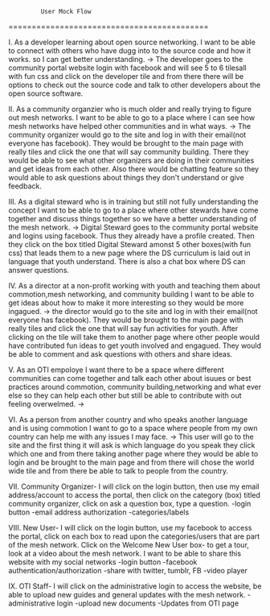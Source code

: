 			 User Mock Flow
===========================================

I. As a developer learning about open source networking. I want to be able to connect with others who have dugg into to the source code and how it works. so I can get better understanding.
	-> The developer goes to the community portal website login with facebook and will see 5 to 6 tilesall with fun css and click on the developer tile and from there there will be options to check out the source code and talk to other developers about the open source software.

II. As a community organzier who is much older and really trying to figure out mesh networks. I want to be able to go to a place where I can see how mesh networks have helped other communities and in what ways.
	-> The community organizer would go to the site and log in with their email(not everyone has facebook). They would be brought to the main page with really tiles and click the one that will say community building. There they would be able to see what other organizers are doing in their communities and get ideas from each other. Also there would be chatting feature so they would able to ask questions about things they don't understand or give feedback.

III. As a digital steward who is in training but still not fully understanding the concept I want to be able to go to a place where other stewards have come together and discuss things together so we have a better understanding of the mesh network.
	-> Digital Steward goes to the community portal website and logins using facebook. Thus they already have a profile created. Then they click on the box titled Digital Steward amonst 5 other boxes(with fun css) that leads them to a new page where the DS curriculum is laid out in language that youth understand. There is also a chat box where DS can answer questions.

IV. As a director at a non-profit working with youth and teaching them about commotion,mesh networking, and community building I want to be able to get ideas about how to make it more interesting so they would be more ingagued.
	-> the director would go to the site and log in with their email(not everyone has facebook). They would be brought to the main page with really tiles and click the one that will say fun activities for youth. After clicking on the tile will take them to another page where other people would have contributed fun ideas to get youth involved and engagued. They would be able to comment and ask questions with others and share ideas. 

V. As an OTI empoloye I want there to be a space where different communities can come together and talk each other about isuues or best practices around commotion, community building,networking and what ever else so they can help each other but still be able to contribute with out feeling overwelmed. 
	->  

VI. As a person from another country and who speaks another language and is using commotion I want to go to a space where people from my own country can help me with any issues I may face.
	-> This user will go to the site and the first thing it will ask is which language do you speak they click which one and from there taking another page where they would be able to login and be brought to the main page and from there will chose the world wide tile and from there be able to talk to people from the country.

VII. Community Organizer- I will click on the login button, then use my email address/account to access the portal, then click on the category (box) titled community organizer, click on ask a question box, type a question.
	-login button
	-email address authorization
	-categories/labels

VIII. New User- I will click on the login button, use my facebook to access the portal, click on each box to read upon the categories/users that are part of the mesh network. Click on the Welcome New User box- to get a tour, look at a video about the mesh network. I want to be able to share this website with my social networks
	-login button
	-facebook authentication/authorization
	-share with twitter, tumblr, FB
	-video player

IX. OTI Staff- I will click on the administrative login to access the website, be able to upload new guides and general updates with the mesh network.
	-administrative login
	-upload new documents
	-Updates from OTI page

